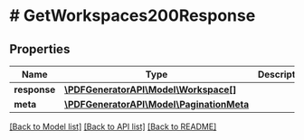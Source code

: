 # # GetWorkspaces200Response

## Properties

Name | Type | Description | Notes
------------ | ------------- | ------------- | -------------
**response** | [**\PDFGeneratorAPI\Model\Workspace[]**](Workspace.md) |  | [optional]
**meta** | [**\PDFGeneratorAPI\Model\PaginationMeta**](PaginationMeta.md) |  | [optional]

[[Back to Model list]](../../README.md#models) [[Back to API list]](../../README.md#endpoints) [[Back to README]](../../README.md)
